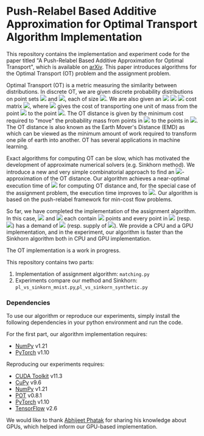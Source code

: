 # Push-Relabel Based Additive Approximation for Optimal Transport Algorithm Implementation

This repository contains the implementation and experiment code for the paper titled "A Push-Relabel Based Additive Approximation for Optimal Transport", which is available on [arXiv](https://arxiv.org/abs/2203.03732). This paper introduces algorithms for the Optimal Transport (OT) problem and the assignment problem.

Optimal Transport (OT) is a metric measuring the similarity between distributions. In discrete OT, we are given discrete probability distributions on point sets <img src="https://latex.codecogs.com/gif.latex?A" /> and <img src="https://latex.codecogs.com/gif.latex?B" />, each of size <img src="https://latex.codecogs.com/gif.latex?n" />. We are also given an <img src="https://latex.codecogs.com/gif.latex?n" /> <img src="https://latex.codecogs.com/gif.latex?\times" /> <img src="https://latex.codecogs.com/gif.latex?n" /> cost matrix <img src="https://latex.codecogs.com/gif.latex?W" />, where <img src="https://latex.codecogs.com/gif.latex?W(a,b)" /> gives the cost of transporting one unit of mass from the point <img src="https://latex.codecogs.com/gif.latex?b \in B" /> to the point <img src="https://latex.codecogs.com/gif.latex?a \in A" />. The OT distance is given by the minimum cost required to "move" the probability mass from points in <img src="https://latex.codecogs.com/gif.latex?B" /> to the points in <img src="https://latex.codecogs.com/gif.latex?A" />. The OT distance is also known as the Earth Mover's Distance (EMD) as which can be viewed as the minimum amount of work required to transform one pile of earth into another. OT has several applications in machine learning.

Exact algorithms for computing OT can be slow, which has motivated the development of approximate numerical solvers (e.g. Sinkhorn method). We introduce a new and very simple combinatorial approach to find an <img src="https://latex.codecogs.com/gif.latex?\varepsilon" />-approximation of the OT distance. Our algorithm achieves a near-optimal execution time of <img src="https://latex.codecogs.com/gif.latex?O(n^2/\varepsilon^2)" /> for computing OT distance and, for the special case of the assignment problem, the execution time improves to <img src="https://latex.codecogs.com/gif.latex?O(n^2/\varepsilon)" />. Our algorithm is based on the push-relabel framework for min-cost flow problems.

So far, we have completed the implementation of the assignment algorithm. In this case, <img src="https://latex.codecogs.com/gif.latex?A" /> and <img src="https://latex.codecogs.com/gif.latex?B" /> each contain <img src="https://latex.codecogs.com/gif.latex?n" /> points and every point in <img src="https://latex.codecogs.com/gif.latex?A" /> (resp. <img src="https://latex.codecogs.com/gif.latex?B" />) has a demand of <img src="https://latex.codecogs.com/gif.latex?1/n" /> (resp. supply of <img src="https://latex.codecogs.com/gif.latex?1/n" />). We provide a CPU and a GPU implementation, and in the experiment, our algorithm is faster than the Sinkhorn algorithm both in CPU and GPU implementation. 

The OT implementation is a work in progress.

This repository contains two parts: 

1. Implementation of assignment algorithm: `matching.py`
2. Experiments compare our method and Sinkhorn: `pl_vs_sinkorn_mnist.py`,`pl_vs_sinkorn_synthetic.py`

### Dependencies

To use our algorithm or reproduce our experiments, simply install the following dependencies in your python environment and run the code.

For the first part, our algorithm implementation requires:

- [NumPy](https://numpy.org/install/) v1.21 
- [PyTorch](https://pytorch.org/) v1.10

Reproducing our experiments requires:

- [CUDA Toolkit](https://developer.nvidia.com/cuda-11.3.0-download-archive) v11.3
- [CuPy](https://docs.cupy.dev/en/stable/install.html) v9.6
- [NumPy](https://numpy.org/install/) v1.21
- [POT](https://pythonot.github.io/) v0.8.1
- [PyTorch](https://pytorch.org/) v1.10
- [TensorFlow](https://www.tensorflow.org/install) v2.6

We would like to thank [Abhijeet Phatak](https://github.com/abhijit-15) for sharing his knowledge about GPUs, which helped inform our GPU-based implementation.
## 
